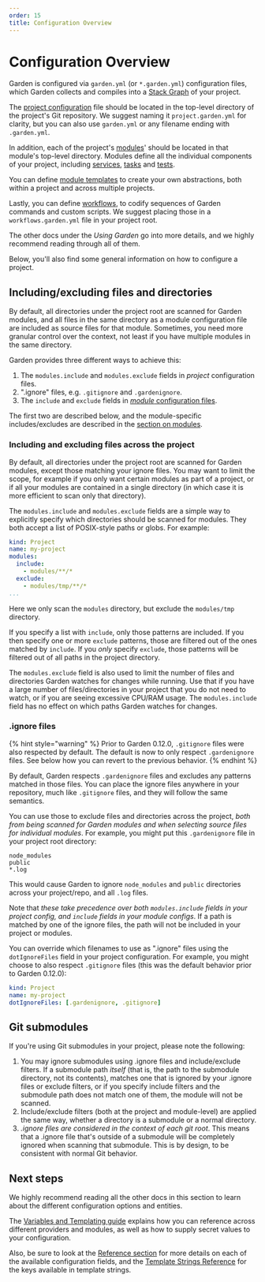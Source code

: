 ```yaml
---
order: 15
title: Configuration Overview
---
```


# Configuration Overview

Garden is configured via `garden.yml` (or `*.garden.yml`) configuration files, which Garden collects and compiles into a
[Stack Graph](../basics/stack-graph.md) of your project.

The [project configuration](./projects.md) file should be located in the top-level directory of the project's Git repository. We suggest naming it `project.garden.yml` for clarity, but you can also use `garden.yml` or any filename ending with `.garden.yml`.

In addition, each of the project's [modules](../reference/glossary.md#module)' should be located in that module's top-level directory. Modules define all the individual components of your project, including [services](./services.md), [tasks](./tasks.md) and [tests](./tests.md).

You can define [module templates](./module-templates.md) to create your own abstractions, both within a project and across multiple projects.

Lastly, you can define [workflows](./workflows.md), to codify sequences of Garden commands and custom scripts. We suggest placing those in a `workflows.garden.yml` file in your project root.

The other docs under the _Using Garden_ go into more details, and we highly recommend reading through all of them.

Below, you'll also find some general information on how to configure a project.

## Including/excluding files and directories

By default, all directories under the project root are scanned for Garden modules, and all files in the same directory as a module configuration file are included as source files for that module. Sometimes, you need more granular control over the context, not least if you have multiple modules in the same directory.

Garden provides three different ways to achieve this:

1. The `modules.include` and `modules.exclude` fields in _project_ configuration files.
2. ".ignore" files, e.g. `.gitignore` and `.gardenignore`.
3. The `include` and `exclude` fields in [_module_ configuration files](./modules.md#including-and-excluding-files).

The first two are described below, and the module-specific includes/excludes are described in the [section on modules](./modules.md#including-and-excluding-files).

### Including and excluding files across the project

By default, all directories under the project root are scanned for Garden modules, except those matching your ignore files. You may want to limit the scope, for example if you only want certain modules as part of a project, or if all your modules are contained in a single directory (in which case it is more efficient to scan only that directory).

The `modules.include` and `modules.exclude` fields are a simple way to explicitly specify which directories should be scanned for modules. They both accept a list of POSIX-style paths or globs. For example:

```yaml
kind: Project
name: my-project
modules:
  include:
    - modules/**/*
  exclude:
    - modules/tmp/**/*
...
```

Here we only scan the `modules` directory, but exclude the `modules/tmp` directory.

If you specify a list with `include`, only those patterns are included. If you then specify one or more `exclude` patterns, those are filtered out of the ones matched by `include`. If you _only_ specify `exclude`, those patterns will be filtered out of all paths in the project directory.

The `modules.exclude` field is also used to limit the number of files and directories Garden watches for changes while running. Use that if you have a large number of files/directories in your project that you do not need to watch, or if you are seeing excessive CPU/RAM usage. The `modules.include` field has no effect on which paths Garden watches for changes.

### .ignore files

{% hint style="warning" %}
Prior to Garden 0.12.0, `.gitignore` files were also respected by default. The default is now to only respect `.gardenignore` files. See below how you can revert to the previous behavior.
{% endhint %}

By default, Garden respects `.gardenignore` files and excludes any patterns matched in those files. You can place the ignore files anywhere in your repository, much like `.gitignore` files, and they will follow the same semantics.

You can use those to exclude files and directories across the project, _both from being scanned for Garden modules and when selecting source files for individual modules_. For example, you might put this `.gardenignore` file in your project root directory:

```gitignore
node_modules
public
*.log
```

This would cause Garden to ignore `node_modules` and `public` directories across your project/repo, and all `.log` files.

Note that _these take precedence over both `modules.include` fields in your project config, and `include` fields in your module configs_. If a path is matched by one of the ignore files, the path will not be included in your project or modules.

You can override which filenames to use as ".ignore" files using the `dotIgnoreFiles` field in your project configuration. For example, you might choose to also respect `.gitignore` files (this was the default behavior prior to Garden 0.12.0):

```yaml
kind: Project
name: my-project
dotIgnoreFiles: [.gardenignore, .gitignore]
```

## Git submodules

If you're using Git submodules in your project, please note the following:

1. You may ignore submodules using .ignore files and include/exclude filters. If a submodule path _itself_ (that is, the path to the submodule directory, not its contents), matches one that is ignored by your .ignore files or exclude filters, or if you specify include filters and the submodule path does not match one of them, the module will not be scanned.
2. Include/exclude filters (both at the project and module-level) are applied the same way, whether a directory is a submodule or a normal directory.
3. _.ignore files are considered in the context of each git root_. This means that a .ignore file that's outside of a submodule will be completely ignored when scanning that submodule. This is by design, to be consistent with normal Git behavior.

## Next steps

We highly recommend reading all the other docs in this section to learn about the different configuration options and entities.

The [Variables and Templating guide](./variables-and-templating.md) explains how you can reference across different providers and modules, as well as how to supply secret values to your configuration.

Also, be sure to look at the [Reference section](../reference/README.md) for more details on each of the available configuration fields, and the [Template Strings Reference](../reference/template-strings.md) for the keys available in template strings.
